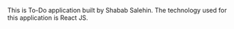 This is To-Do application built by Shabab Salehin. The technology used for this application is React JS.
